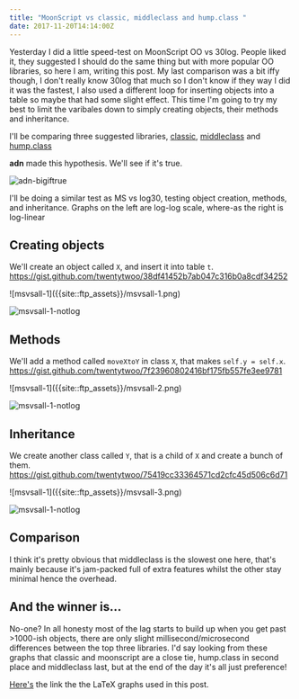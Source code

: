```yaml
---
title: "MoonScript vs classic, middleclass and hump.class "
date: 2017-11-20T14:14:00Z
---
```


Yesterday I did a little speed-test on MoonScript OO vs 30log. People liked it, they suggested I should do the same thing but with more popular OO libraries, so here I am, writing this post. My last comparison was a bit iffy though, I don't really know 30log that much so I don't know if they way I did it was the fastest, I also used a different loop for inserting objects into a table so maybe that had some slight effect. This time I'm going to try my best to limit the varibales down to simply creating objects, their methods and inheritance.

I'll be comparing three suggested libraries, [classic](https://github.com/rxi/classic), [middleclass](https://github.com/kikito/middleclass) and [hump.class](http://hump.readthedocs.io/en/latest/class.html)

**adn** made this hypothesis. We'll see if it's true.

![adn-bigiftrue]({{site::ftp_assets}}/adn-bigiftrue.png)

I'll be doing a similar test as MS vs log30, testing object creation, methods, and inheritance.
Graphs on the left are log-log scale, where-as the right is log-linear

## Creating objects

We'll create an object called `X`, and insert it into table `t`.
<https://gist.github.com/twentytwoo/38df41452b7ab047c316b0a8cdf34252>

<div class="side-by-side" markdown="1">
  ![msvsall-1]({{site::ftp_assets}}/msvsall-1.png)

![msvsall-1-notlog]({{site::ftp_assets}}/msvsall-1-nolog.png)

</div>

## Methods

We'll add a method called `moveXtoY` in class `X`, that makes `self.y = self.x`.
<https://gist.github.com/twentytwoo/7f23960802416bf175fb557fe3ee9781>

<div class="side-by-side" markdown="1">
  ![msvsall-1]({{site::ftp_assets}}/msvsall-2.png)

![msvsall-1-notlog]({{site::ftp_assets}}/msvsall-2-nolog.png)

</div>

## Inheritance

We create another class called `Y`, that is a child of `X` and create a bunch of them.
<https://gist.github.com/twentytwoo/75419cc33364571cd2cfc45d506c6d71>

<div class="side-by-side" markdown="1">
  ![msvsall-1]({{site::ftp_assets}}/msvsall-3.png)

![msvsall-1-notlog]({{site::ftp_assets}}/msvsall-3-nolog.png)

</div>

## Comparison

I think it's pretty obvious that middleclass is the slowest one here, that's mainly because it's jam-packed full of extra features whilst the other stay minimal hence the overhead.

## And the winner is...

No-one?
In all honesty most of the lag starts to build up when you get past >1000-ish objects, there are only slight millisecond/microsecond differences between the top three libraries.
I'd say looking from these graphs that classic and moonscript are a close tie, hump.class in second place and middleclass last, but at the end of the day it's all just preference!

[Here's](https://www.overleaf.com/read/pzfhtrpdkkdb) the link the the LaTeX graphs used in this post.
